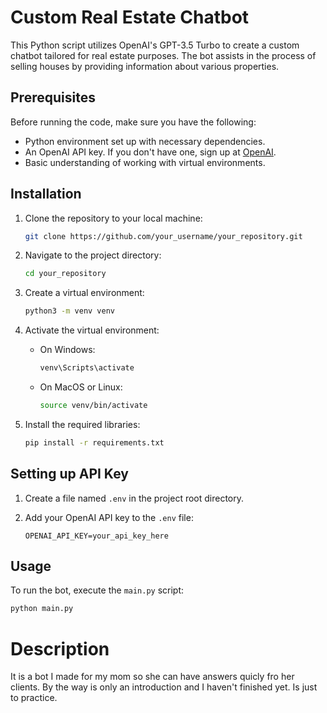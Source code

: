 # Custom Real Estate Chatbot

This Python script utilizes OpenAI's GPT-3.5 Turbo to create a custom chatbot tailored for real estate purposes. The bot assists in the process of selling houses by providing information about various properties.

## Prerequisites

Before running the code, make sure you have the following:

- Python environment set up with necessary dependencies.
- An OpenAI API key. If you don't have one, sign up at [OpenAI](https://openai.com).
- Basic understanding of working with virtual environments.

## Installation

1. Clone the repository to your local machine:

    ```bash
    git clone https://github.com/your_username/your_repository.git
    ```

2. Navigate to the project directory:

    ```bash
    cd your_repository
    ```

3. Create a virtual environment:

    ```bash
    python3 -m venv venv
    ```

4. Activate the virtual environment:

    - On Windows:

        ```bash
        venv\Scripts\activate
        ```

    - On MacOS or Linux:

        ```bash
        source venv/bin/activate
        ```

5. Install the required libraries:

    ```bash
    pip install -r requirements.txt
    ```

## Setting up API Key

1. Create a file named `.env` in the project root directory.

2. Add your OpenAI API key to the `.env` file:

    ```plaintext
    OPENAI_API_KEY=your_api_key_here
    ```

## Usage

To run the bot, execute the `main.py` script:

```bash
python main.py
```

# Description
It is a bot I made for my mom so she can have answers quicly fro her clients.
By the way is only an introduction and I haven't finished yet. Is just to practice.